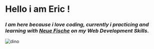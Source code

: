 # Hello i am Eric !

### *I am here because i love coding, currently i practicing and learning with [Neue Fische](https://www.neuefische.de/) on my Web Development Skills.*   

![dino](https://github.com/E-Swoboda/E-Swoboda/assets/160856284/85de46d2-1c62-4868-8acb-b6b0452335db)
